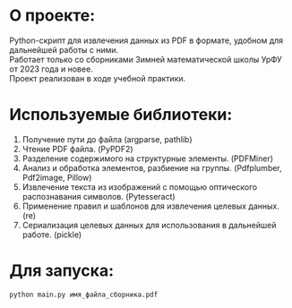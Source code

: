 # О проекте:
Python-скрипт для извлечения данных из PDF в формате, удобном для дальнейшей работы с ними.  
Работает только со сборниками Зимней математической школы УрФУ от 2023 года и новее.  
Проект реализован в ходе учебной практики.

# Используемые библиотеки: 
1. Получение пути до файла (argparse, pathlib) 
2. Чтение PDF файла. (PyPDF2) 
3. Разделение содержимого на структурные элементы. (PDFMiner) 
4. Анализ и обработка элементов, разбиение на группы. (Pdfplumber, Pdf2image, 
Pillow) 
5. Извлечение текста из изображений с помощью оптического распознавания 
символов. (Pytesseract) 
6. Применение правил и шаблонов для извлечения целевых данных. (re) 
7. Сериализация целевых данных для использования в дальнейшей работе. (pickle) 

# Для запуска:  
`python main.py имя_файла_сборника.pdf`
